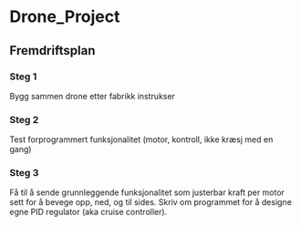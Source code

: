 # Drone_Project

## Fremdriftsplan

### Steg 1
Bygg sammen drone etter fabrikk instrukser

### Steg 2 
Test forprogrammert funksjonalitet (motor, kontroll, ikke kræsj med en gang)

### Steg 3 
Få til å sende grunnleggende funksjonalitet som justerbar kraft per motor sett for å bevege opp, ned, og til sides.
Skriv om programmet for å designe egne PID regulator (aka cruise controller).
